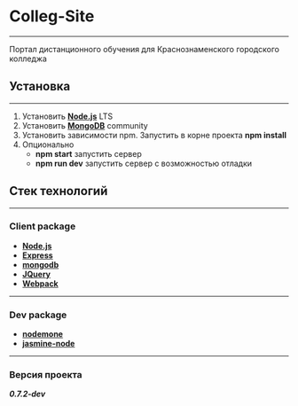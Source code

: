 # Colleg-Site
---

Портал дистанционного обучения для Краснознаменского городского колледжа

## Установка
---

1. Установить [**Node.js**](https://nodejs.org/en/) LTS
2. Установить [**MongoDB**](https://www.mongodb.com/try/download/community) community
2. Установить зависимости npm. Запустить в корне проекта **npm install**
3. Опционально
	* **npm start** запустить сервер
	* **npm run dev** запустить сервер с возможностью отладки

## Стек технологий
---

### Client package
* [**Node.js**](https://nodejs.org/en/)
* [**Express**](https://expressjs.com/ru/)
* [**mongodb**](https://www.npmjs.com/package/mongodb)
* [**JQuery**](https://jquery.com/)
* [**Webpack**](https://webpack.js.org/)
---

### Dev package
* [**nodemone**](https://nodemon.io/)
* [**jasmine-node**](https://github.com/mhevery/jasmine-node)
---

### Версия проекта

***0.7.2-dev***